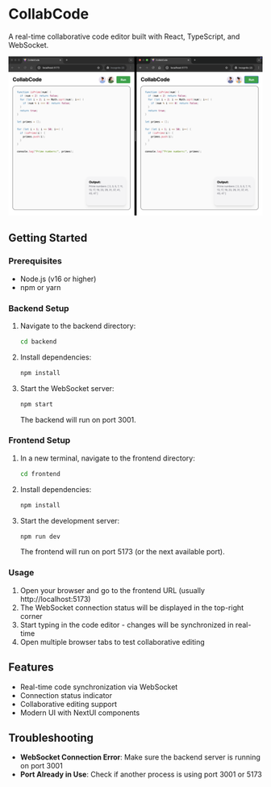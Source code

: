 # CollabCode

A real-time collaborative code editor built with React, TypeScript, and WebSocket.

![CollabCode Screenshot](image.png)

## Getting Started

### Prerequisites

- Node.js (v16 or higher)
- npm or yarn

### Backend Setup

1. Navigate to the backend directory:

   ```bash
   cd backend
   ```

2. Install dependencies:

   ```bash
   npm install
   ```

3. Start the WebSocket server:

   ```bash
   npm start
   ```

   The backend will run on port 3001.

### Frontend Setup

1. In a new terminal, navigate to the frontend directory:

   ```bash
   cd frontend
   ```

2. Install dependencies:

   ```bash
   npm install
   ```

3. Start the development server:

   ```bash
   npm run dev
   ```

   The frontend will run on port 5173 (or the next available port).

### Usage

1. Open your browser and go to the frontend URL (usually http://localhost:5173)
2. The WebSocket connection status will be displayed in the top-right corner
3. Start typing in the code editor - changes will be synchronized in real-time
4. Open multiple browser tabs to test collaborative editing

## Features

- Real-time code synchronization via WebSocket
- Connection status indicator
- Collaborative editing support
- Modern UI with NextUI components

## Troubleshooting

- **WebSocket Connection Error**: Make sure the backend server is running on port 3001
- **Port Already in Use**: Check if another process is using port 3001 or 5173
